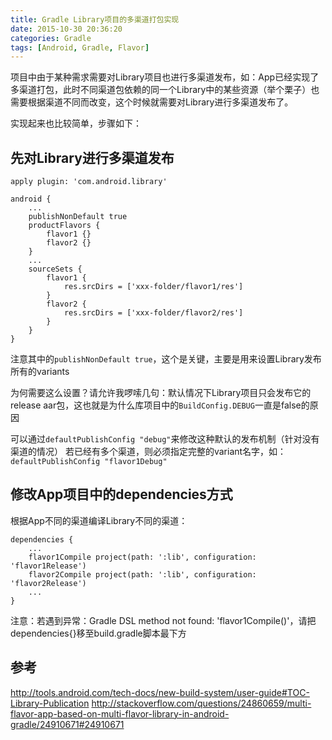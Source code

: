 ```yaml
---
title: Gradle Library项目的多渠道打包实现
date: 2015-10-30 20:36:20
categories: Gradle
tags: [Android, Gradle, Flavor]
---
```


项目中由于某种需求需要对Library项目也进行多渠道发布，如：App已经实现了多渠道打包，此时不同渠道包依赖的同一个Library中的某些资源（举个栗子）也需要根据渠道不同而改变，这个时候就需要对Library进行多渠道发布了。

实现起来也比较简单，步骤如下：

## 先对Library进行多渠道发布
```
apply plugin: 'com.android.library'

android {
    ...
    publishNonDefault true
    productFlavors {
        flavor1 {}
        flavor2 {}
    }
    ...
    sourceSets {
        flavor1 {
            res.srcDirs = ['xxx-folder/flavor1/res']
        }
        flavor2 {
            res.srcDirs = ['xxx-folder/flavor2/res']
        }
    }
}
```
注意其中的`publishNonDefault true`，这个是关键，主要是用来设置Library发布所有的variants

为何需要这么设置？请允许我啰嗦几句：默认情况下Library项目只会发布它的release aar包，这也就是为什么库项目中的`BuildConfig.DEBUG`一直是false的原因

可以通过`defaultPublishConfig "debug"`来修改这种默认的发布机制（针对没有渠道的情况）
若已经有多个渠道，则必须指定完整的variant名字，如：`defaultPublishConfig "flavor1Debug"`


## 修改App项目中的dependencies方式
根据App不同的渠道编译Library不同的渠道：
```
dependencies {
    ...
    flavor1Compile project(path: ':lib', configuration: 'flavor1Release')
    flavor2Compile project(path: ':lib', configuration: 'flavor2Release')
    ...
}
```
注意：若遇到异常：Gradle DSL method not found: 'flavor1Compile()'，请把dependencies{}移至build.gradle脚本最下方

## 参考
http://tools.android.com/tech-docs/new-build-system/user-guide#TOC-Library-Publication
http://stackoverflow.com/questions/24860659/multi-flavor-app-based-on-multi-flavor-library-in-android-gradle/24910671#24910671